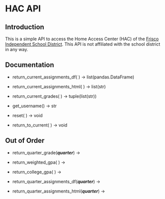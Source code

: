 # HAC API

## Introduction

This is a simple API to access the Home Access Center (HAC) of the [Frisco Independent School District](https://www.friscoisd.org/). This API is not affiliated with the school district in any way.



## Documentation

* return_current_assignments_df(  ) → list(pandas.DataFrame)

* return_current_assignments_html(  )  → list(str)

* return_current_grades(  )  → tuple(list(str))

* get_username()  → str

* reset(    )  → void
* return_to_current(    )  → void

## Out of Order
* return_quarter_grade(***quarter***)  →

* return_weighted_gpa(  )  →

* return_college_gpa(   )  →

* return_quarter_assignments_df(***quarter***)  →

* return_quarter_assignments_html(***quarter***)  →
